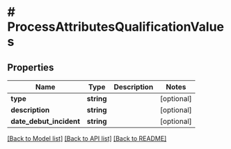# # ProcessAttributesQualificationValues

## Properties

Name | Type | Description | Notes
------------ | ------------- | ------------- | -------------
**type** | **string** |  | [optional]
**description** | **string** |  | [optional]
**date_debut_incident** | **string** |  | [optional]

[[Back to Model list]](../../README.md#models) [[Back to API list]](../../README.md#endpoints) [[Back to README]](../../README.md)
